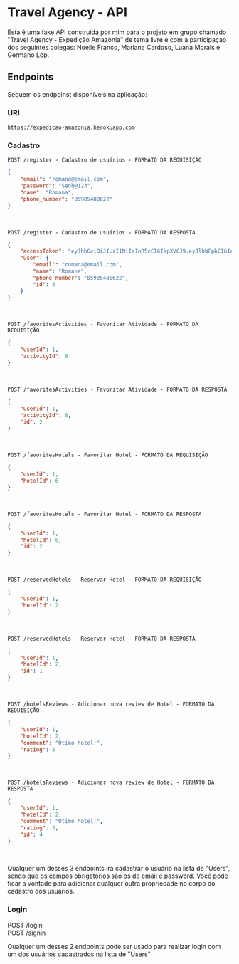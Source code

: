 # Travel Agency - API

Esta é uma fake API construida por mim para o projeto em grupo chamado "Travel Agency - Expedição Amazônia" de tema livre e com a participaçao dos seguintes colegas: Noelle Franco, Mariana Cardoso, Luana Morais e Germano Lop. 

## Endpoints

Seguem os endpoinst disponíveis na aplicação:

### URI

```https://expedicao-amazonia.herokuapp.com```

### Cadastro

```POST /register - Cadastro de usuários - FORMATO DA REQUISIÇÃO```<br/>

```json
{
	"email": "romana@email.com",
	"password": "Senh@123",
	"name": "Romana",
	"phone_number": "85985480622"
}
```
<br/>

```POST /register - Cadastro de usuários - FORMATO DA RESPOSTA```<br/>

```json
{
	"accessToken": "eyJhbGciOiJIUzI1NiIsInR5cCI6IkpXVCJ9.eyJlbWFpbCI6InJvbWFuYUBlbWFpbC5jb20iLCJpYXQiOjE2Nzc4OTIzODcsImV4cCI6MTY3Nzg5NTk4Nywic3ViIjoiMyJ9.ApXPdkmhKVikauaMyI4NyGepijT2H7rB8i3Ucr8vUQk",
	"user": {
		"email": "romana@email.com",
		"name": "Romana",
		"phone_number": "85985480622",
		"id": 3
	}
}
```

<br/>

```POST /favoritesActivities - Favoritar Atividade - FORMATO DA REQUISIÇÃO``` <br/>

```json
{
	"userId": 1,
	"activityId": 6
}
```

<br/>

```POST /favoritesActivities - Favoritar Atividade - FORMATO DA RESPOSTA``` <br/>

```json
{
	"userId": 1,
	"activityId": 6,
	"id": 2
}
```

<br/>

```POST /favoritesHotels - Favoritar Hotel - FORMATO DA REQUISIÇÃO``` <br/>

```json
{
	"userId": 1,
	"hotelId": 6
}
```

<br/>

```POST /favoritesHotels - Favoritar Hotel - FORMATO DA RESPOSTA``` <br/>

```json
{
	"userId": 1,
	"hotelId": 6,
	"id": 2
}
```

<br/>

```POST /reservedHotels - Reservar Hotel - FORMATO DA REQUISIÇÃO``` <br/>

```json
{
	"userId": 1,
	"hotelId": 2
}
```

<br/>

```POST /reservedHotels - Reservar Hotel - FORMATO DA RESPOSTA``` <br/>

```json
{
	"userId": 1,
	"hotelId": 2,
	"id": 1
}
```

<br/>

```POST /hotelsReviews - Adicionar nova review de Hotel - FORMATO DA REQUISIÇÃO``` <br/>

```json
{
	"userId": 1,
	"hotelId": 2,
	"comment": "Otimo hotel!",
	"rating": 5
}
```

<br/>

```POST /hotelsReviews - Adicionar nova review de Hotel - FORMATO DA RESPOSTA``` <br/>

```json
{
	"userId": 1,
	"hotelId": 2,
	"comment": "Otimo hotel!",
	"rating": 5,
	"id": 4
}
```

<br/>


Qualquer um desses 3 endpoints irá cadastrar o usuário na lista de "Users", sendo que os campos obrigatórios são os de email e password.
Você pode ficar a vontade para adicionar qualquer outra propriedade no corpo do cadastro dos usuários.


### Login

POST /login <br/>
POST /signin

Qualquer um desses 2 endpoints pode ser usado para realizar login com um dos usuários cadastrados na lista de "Users"
